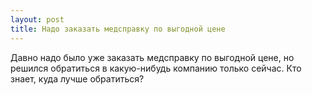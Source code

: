 ```yaml
---
layout: post 
title: Надо заказать медсправку по выгодной цене 
--- 
```

Давно надо было уже заказать медсправку по выгодной цене, но решился обратиться в какую-нибудь компанию только сейчас. Кто знает, куда лучше обратиться?